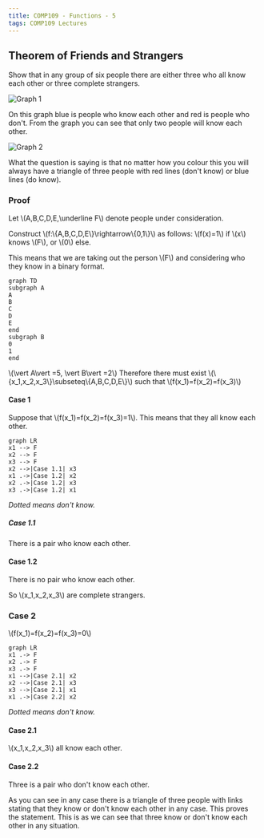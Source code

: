 ```yaml
---
title: COMP109 - Functions - 5
tags: COMP109 Lectures
---
```

## Theorem of Friends and Strangers
Show that in any group of six people there are either three who all know each other or three complete strangers.

![Graph 1]({{site.baseurl}}/assets/comp109/lectures/2020-11-13-3-1.png)

On this graph blue is people who know each other and red is people who don't. From the graph you can see that only two people will know each other.

![Graph 2]({{site.baseurl}}/assets/comp109/lectures/2020-11-13-3-2.png)

What the question is saying is that no matter how you colour this you will always have a triangle of three people with red lines (don't know) or blue lines (do know).

### Proof
Let &#92;(A,B,C,D,E,\underline F&#92;) denote people under consideration.

Construct &#92;(f:&#92;{A,B,C,D,E&#92;}\rightarrow&#92;{0,1&#92;}&#92;) as follows: &#92;(f(x)=1&#92;) if &#92;(x&#92;) knows &#92;(F&#92;), or &#92;(0&#92;) else. 

This means that we are taking out the person &#92;(F&#92;) and considering who they know in a binary format.

```mermaid
graph TD
subgraph A
A
B
C
D
E
end
subgraph B
0
1
end
```

&#92;(\vert A\vert =5, \vert B\vert =2&#92;) Therefore there must exist &#92;(&#92;{x_1,x_2,x_3&#92;}\subseteq&#92;{A,B,C,D,E&#92;}&#92;) such that &#92;(f(x_1)=f(x_2)=f(x_3)&#92;)

#### Case 1
Suppose that &#92;(f(x_1)=f(x_2)=f(x_3)=1&#92;). This means that they all know each other.

```mermaid
graph LR
x1 --> F
x2 --> F
x3 --> F
x2 -->|Case 1.1| x3
x1 .->|Case 1.2| x2
x2 .->|Case 1.2| x3
x3 .->|Case 1.2| x1
```
*Dotted means don't know.*

##### Case 1.1
There is a pair who know each other.

#### Case 1.2
There is no pair who know each other. 

So &#92;(x_1,x_2,x_3&#92;) are complete strangers.

### Case 2
&#92;(f(x_1)=f(x_2)=f(x_3)=0&#92;)

```mermaid
graph LR
x1 .-> F
x2 .-> F
x3 .-> F
x1 -->|Case 2.1| x2
x2 -->|Case 2.1| x3
x3 -->|Case 2.1| x1
x1 .->|Case 2.2| x2
```
*Dotted means don't know.*

#### Case 2.1
&#92;(x_1,x_2,x_3&#92;) all know each other.

#### Case 2.2
Three is a pair who don't know each other.

As you can see in any case there is a triangle of three people with links stating that they know or don't know each other in any case. This proves the statement. This is as we can see that three know or don't know each other in any situation.

